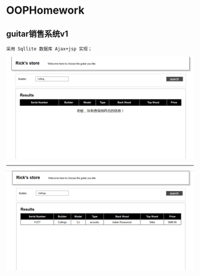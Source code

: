 # OOPHomework
## guitar销售系统v1
    采用 Sqllite 数据库 Ajax+jsp 实现；
![guitar销售系统v1 搜索结果一](https://raw.githubusercontent.com/leoorpio/OOPHomework/master/task_01/img/result01.png "result01")

---
![guitar销售系统v1 搜索结果二](https://raw.githubusercontent.com/leoorpio/OOPHomework/master/task_01/img/result02.png "result02")
